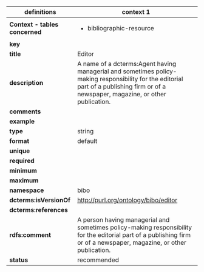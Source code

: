 

| definitions | context 1 |
|-|-|
| **Context - tables concerned** | <ul><li>bibliographic-resource</li></ul> |
| **key** |  |
| **title** | Editor |
| **description** | A name of a dcterms:Agent having managerial and sometimes policy-making responsibility for the editorial part of a publishing firm or of a newspaper, magazine, or other publication. |
| **comments** |  |
| **example** |  |
| **type** | string |
| **format** | default |
| **unique** |  |
| **required** |  |
| **minimum** |  |
| **maximum** |  |
| **namespace** | bibo |
| **dcterms:isVersionOf** | http://purl.org/ontology/bibo/editor |
| **dcterms:references** |  |
| **rdfs:comment** | A person having managerial and sometimes policy-making responsibility for the editorial part of a publishing firm or of a newspaper, magazine, or other publication. |
| **status** | recommended |

